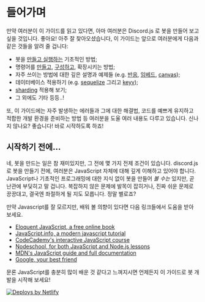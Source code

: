 # 들어가며

만약 여러분이 이 가이드를 읽고 있다면, 아마 여러분은 Discord.js 로 봇을 만들어 보고 싶을 것입니다. 좋아요! 아주 잘 찾아오셨습니다,
이 가이드는 앞으로 여러분에게 다음과 같은 것들을 알려 줄 겁니다:

- 봇을 [만들고 실행하는](https://discordjs.guide/preparations/) 기초적인 방법;
- 명령어를 [만들고](https://discordjs.guide/creating-your-bot/), [구성하고](https://discordjs.guide/creating-your-bot/command-handling.html), 확장시키는 방법;
- 자주 쓰이는 방법에 대한 깊은 설명과 예제들 (e.g. [반응](https://discordjs.guide/popular-topics/reactions.html), [임베드](https://discordjs.guide/popular-topics/embeds.html), [canvas](https://discordjs.guide/popular-topics/canvas.html));
- 데이터베이스 적용하기 (e.g. [sequelize](https://discordjs.guide/sequelize/) 그리고 [keyv](https://discordjs.guide/keyv/));
- [sharding](https://discordjs.guide/sharding/) 적용해 보기;
- 그 외에도 기타 등등..!

또, 이 가이드에는 자주 발생하는 에러들과 그에 대한 해결법, 코드를 예쁘게 유지하고 적합한 개발 환경을 준비하는 방법 등 여러분을 도울 여러 내용도 다루고 있습니다.
신나지 않나요? 좋습니다! 바로 시작하도록 하죠!

## 시작하기 전에...

네, 봇을 만드는 일은 참 재미있지만, 그 전에 몇 가지 전제 조건이 있습니다. discord.js로 봇을 만들기 전에, 여러분은 JavaScript 자체에 대해 깊게 이해하고 있어야 합니다.
JavaScript나 기초적인 프로그래밍에 대한 지식 없이 봇을 만들어 _볼 수는_ 있지만, 곧 난관에 부딫히고 말 겁니다. 복잡하지 않은 문제에 발목이 잡히거나, 진짜 쉬운 문제로 끙끙대고, 결국엔 좌절하게 될 지도 모릅니다. 정말 별로죠?

만약 Javascript를 잘 모르지만, 배워 볼 의향이 있다면 다음 링크들에서 도움을 받아 보세요.

* [Eloquent JavaScript, a free online book](http://eloquentjavascript.net/)
* [JavaScript.info, a modern javascript tutorial](https://javascript.info/)
* [CodeCademy's interactive JavaScript course](https://www.codecademy.com/learn/learn-javascript)
* [Nodeschool, for both JavaScript and Node.js lessons](https://nodeschool.io/)
* [MDN's JavaScript guide and full documentation](https://developer.mozilla.org/en-US/docs/Web/JavaScript)
* [Google, your best friend](https://google.com)

문론 JavaScript를 충분히 많이 배운 것 같다고 느껴지시면 언제든지 이 가이드로 봇 개발을 시작해 보세요!

<a href="https://www.netlify.com">
	<img src="https://www.netlify.com/img/global/badges/netlify-color-accent.svg" alt="Deploys by Netlify" />
</a>
